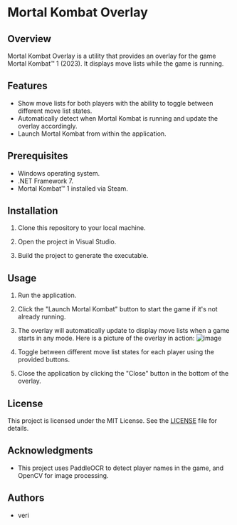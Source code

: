 # Mortal Kombat Overlay

## Overview

Mortal Kombat Overlay is a utility that provides an overlay for the game Mortal Kombat™ 1 (2023). It displays move lists while the game is running.

## Features

- Show move lists for both players with the ability to toggle between different move list states.
- Automatically detect when Mortal Kombat is running and update the overlay accordingly.
- Launch Mortal Kombat from within the application.

## Prerequisites

- Windows operating system.
- .NET Framework 7.
- Mortal Kombat™ 1 installed via Steam.

## Installation

1. Clone this repository to your local machine.

2. Open the project in Visual Studio.

3. Build the project to generate the executable.

## Usage

1. Run the application.

2. Click the "Launch Mortal Kombat" button to start the game if it's not already running.

3. The overlay will automatically update to display move lists when a game starts in any mode.  Here is a picture of the overlay in action:
   ![image](https://github.com/taferro/MortalKombatOverlay/assets/2585255/eb712be4-71e1-44b8-a9fb-7e1e57c94e05)

4. Toggle between different move list states for each player using the provided buttons.

5. Close the application by clicking the "Close" button in the bottom of the overlay.

## License

This project is licensed under the MIT License. See the [LICENSE](LICENSE) file for details.

## Acknowledgments

- This project uses PaddleOCR to detect player names in the game, and OpenCV for image processing.

## Authors

- veri
